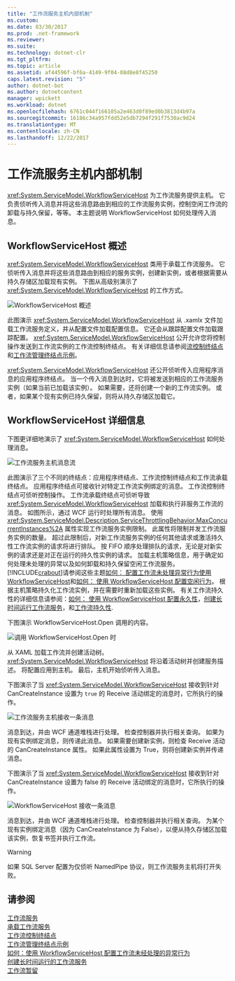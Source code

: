 ```yaml
---
title: "工作流服务主机内部机制"
ms.custom: 
ms.date: 03/30/2017
ms.prod: .net-framework
ms.reviewer: 
ms.suite: 
ms.technology: dotnet-clr
ms.tgt_pltfrm: 
ms.topic: article
ms.assetid: af44596f-bf6a-4149-9f04-08d8e8f45250
caps.latest.revision: "5"
author: dotnet-bot
ms.author: dotnetcontent
manager: wpickett
ms.workload: dotnet
ms.openlocfilehash: 6761c044f166105a2e463d0f89ed0b3813d4b97a
ms.sourcegitcommit: 16186c34a957fdd52e5db7294f291f7530ac9d24
ms.translationtype: MT
ms.contentlocale: zh-CN
ms.lasthandoff: 12/22/2017
---
```

# <a name="workflow-service-host-internals"></a>工作流服务主机内部机制
<xref:System.ServiceModel.WorkflowServiceHost> 为工作流服务提供主机。 它负责侦听传入消息并将这些消息路由到相应的工作流服务实例，控制空闲工作流的卸载与持久保留，等等。 本主题说明 WorkflowServiceHost 如何处理传入消息。  
  
## <a name="workflowservicehost-overview"></a>WorkflowServiceHost 概述  
 <xref:System.ServiceModel.WorkflowServiceHost> 类用于承载工作流服务。 它侦听传入消息并将这些消息路由到相应的服务实例，创建新实例，或者根据需要从持久存储区加载现有实例。  下图从高级别演示了 <xref:System.ServiceModel.WorkflowServiceHost> 的工作方式。  
  
 ![WorkflowServiceHost 概述](../../../../docs/framework/wcf/feature-details/media/wfshhighlevel.gif "WFSHHighLevel")  
  
 此图演示 <xref:System.ServiceModel.WorkflowServiceHost> 从 .xamlx 文件加载工作流服务定义，并从配置文件加载配置信息。 它还会从跟踪配置文件加载跟踪配置。 <xref:System.ServiceModel.WorkflowServiceHost> 公开允许您将控制操作发送到工作流实例的工作流控制终结点。  有关详细信息请参阅[流控制终结点](../../../../docs/framework/wcf/feature-details/workflow-control-endpoint.md)和[工作流管理终结点示例](../../../../docs/framework/windows-workflow-foundation/samples/workflow-management-endpoint-sample.md)。  
  
 <xref:System.ServiceModel.WorkflowServiceHost> 还公开侦听传入应用程序消息的应用程序终结点。 当一个传入消息到达时，它将被发送到相应的工作流服务实例（如果当前已加载该实例）。 如果需要，还将创建一个新的工作流实例。 或者，如果某个现有实例已持久保留，则将从持久存储区加载它。  
  
## <a name="workflowservicehost-details"></a>WorkflowServiceHost 详细信息  
 下图更详细地演示了 <xref:System.ServiceModel.WorkflowServiceHost> 如何处理消息。  
  
 ![工作流服务主机消息流](../../../../docs/framework/wcf/feature-details/media/wfshmessageflow.gif "WFSHMessageFlow")  
  
 此图演示了三个不同的终结点：应用程序终结点、工作流控制终结点和工作流承载终结点。 应用程序终结点可接收针对特定工作流实例绑定的消息。 工作流控制终结点可侦听控制操作。 工作流承载终结点可侦听导致 <xref:System.ServiceModel.WorkflowServiceHost> 加载和执行非服务工作流的消息。 如图所示，通过 WCF 运行时处理所有消息。  使用 <xref:System.ServiceModel.Description.ServiceThrottlingBehavior.MaxConcurrentInstances%2A> 属性实现工作流服务实例限制。 此属性将限制并发工作流服务实例的数量。 超过此限制后，对新工作流服务实例的任何其他请求或激活持久性工作流实例的请求将进行排队。 按 FIFO 顺序处理排队的请求，无论是对新实例的请求还是对正在运行的持久性实例的请求。 加载主机策略信息，用于确定如何处理未处理的异常以及如何卸载和持久保留空闲工作流服务。 [!INCLUDE[crabout](../../../../includes/crabout-md.md)]请参阅这些主题[如何： 配置工作流未处理异常行为使用 WorkflowServiceHost](../../../../docs/framework/wcf/feature-details/config-workflow-unhandled-exception-workflowservicehost.md)和[如何： 使用 WorkflowServiceHost 配置空闲行为](../../../../docs/framework/wcf/feature-details/how-to-configure-idle-behavior-with-workflowservicehost.md)。 根据主机策略持久化工作流实例，并在需要时重新加载这些实例。 有关工作流持久性的详细信息请参阅：[如何： 使用 WorkflowServiceHost 配置永久性](../../../../docs/framework/wcf/feature-details/how-to-configure-persistence-with-workflowservicehost.md)，[创建长时间运行工作流服务](../../../../docs/framework/wcf/feature-details/creating-a-long-running-workflow-service.md)，和[工作流持久性](../../../../docs/framework/windows-workflow-foundation/workflow-persistence.md).  
  
 下图演示 WorkflowServiceHost.Open 调用的内容。  
  
 ![调用 WorkflowServiceHost.Open 时](../../../../docs/framework/wcf/feature-details/media/wfhostopen.gif "WFHostOpen")  
  
 从 XAML 加载工作流并创建活动树。 <xref:System.ServiceModel.WorkflowServiceHost> 将沿着活动树并创建服务描述。 将配置应用到主机。 最后，主机开始侦听传入消息。  
  
 下图演示了当 <xref:System.ServiceModel.WorkflowServiceHost> 接收到针对 CanCreateInstance 设置为 `true` 的 Receive 活动绑定的消息时，它所执行的操作。  
  
 ![工作流服务主机接收一条消息](../../../../docs/framework/wcf/feature-details/media/wfhreceivemessagecci.gif "WFHReceiveMessageCCI")  
  
 消息到达，并由 WCF 通道堆栈进行处理。 检查控制器并执行相关查询。 如果为现有实例绑定消息，则传递此消息。 如果需要创建新实例，则检查 Receive 活动的 CanCreateInstance 属性。 如果此属性设置为 True，则将创建新实例并传递消息。  
  
 下图演示了当 <xref:System.ServiceModel.WorkflowServiceHost> 接收到针对 CanCreateInstance 设置为 false 的 Receive 活动绑定的消息时，它所执行的操作。  
  
 ![WorkflowServiceHost 接收一条消息](../../../../docs/framework/wcf/feature-details/media/wfshreceivemessage.gif "WFSHReceiveMessage")  
  
 消息到达，并由 WCF 通道堆栈进行处理。 检查控制器并执行相关查询。 为某个现有实例绑定消息（因为 CanCreateInstance 为 False），以便从持久存储区加载该实例，恢复书签并执行工作流。  
  
> [!WARNING]
>  如果 SQL Server 配置为仅侦听 NamedPipe 协议，则工作流服务主机将打开失败。  
  
## <a name="see-also"></a>请参阅  
 [工作流服务](../../../../docs/framework/wcf/feature-details/workflow-services.md)  
 [承载工作流服务](../../../../docs/framework/wcf/feature-details/hosting-workflow-services.md)  
 [工作流控制终结点](../../../../docs/framework/wcf/feature-details/workflow-control-endpoint.md)  
 [工作流管理终结点示例](../../../../docs/framework/windows-workflow-foundation/samples/workflow-management-endpoint-sample.md)  
 [如何：使用 WorkflowServiceHost 配置工作流未经处理的异常行为](../../../../docs/framework/wcf/feature-details/config-workflow-unhandled-exception-workflowservicehost.md)  
 [创建长时间运行的工作流服务](../../../../docs/framework/wcf/feature-details/creating-a-long-running-workflow-service.md)  
 [工作流暂留](../../../../docs/framework/windows-workflow-foundation/workflow-persistence.md)
